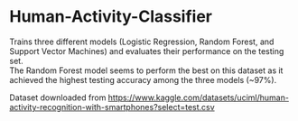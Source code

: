 # Human-Activity-Classifier
Trains three different models (Logistic Regression, Random Forest, and Support Vector Machines) and evaluates their performance on the testing set.  
The Random Forest model seems to perform the best on this dataset as it achieved the highest testing accuracy among the three models (~97%).

Dataset downloaded from https://www.kaggle.com/datasets/uciml/human-activity-recognition-with-smartphones?select=test.csv
